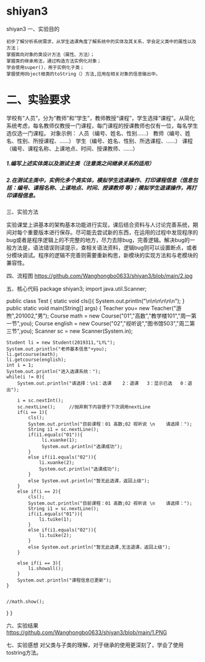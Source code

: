 # shiyan3
shiyan3
一、实验目的

    初步了解分析系统需求，从学生选课角度了解系统中的实体及其关系，学会定义类中的属性以及方法；
    掌握面向对象的类设计方法（属性、方法）；
    掌握类的继承用法，通过构造方法实例化对象；
    学会使用super()，用于实例化子类；
    掌握使用Object根类的toString（）方法,应用在相关对象的信息输出中。

# 二、实验要求
学校有“人员”，分为“教师”和“学生”，教师教授“课程”，学生选择“课程”。从简化系统考虑，每名教师仅教授一门课程，每门课程的授课教师也仅有一位，每名学生选仅选一门课程。
对象示例：	人员（编号、姓名、性别……）
教师（编号、姓名、性别、所授课程、……）
学生（编号、姓名、性别、所选课程、……）
课程（编号、课程名称、上课地点、时间、授课教师、……）
##### 1.编写上述实体类以及测试主类（注意类之间继承关系的适用）
##### 2.在测试主类中，实例化多个类实体，模拟学生选课操作、打印课程信息（信息包括：编号、课程名称、上课地点、时间、授课教师 等）；模拟学生退课操作，再打印课程信息。

三、实验方法

实验课堂上讲基本的架构基本功能进行实现，课后结合资料与人讨论完善系统，期间对每个重要版本进行保存。尽可能去尝试新的东西，在运用的过程中发现程序的bug或者是程序逻辑上的不完整的地方，尽力去除bug，完善逻辑。解决bug的一般方法是，语法错误则读提示，查相关语法资料，逻辑bug则可以设置断点，或者分模块调试。程序的逻辑不完善则需要重新构思，新模块的实现方法和与老模块的兼容性。

四、流程图 https://github.com/Wanghongbo0633/shiyan3/blob/main/2.jpg

五、核心代码
package shiyan3;
import java.util.Scanner;

public class Test {
	static void cls(){
		System.out.println("\n\n\n\n\n\n");
	}
public static void main(String[] args) {
	Teacher you= new Teacher("游煦",201002,"男");
	Course math = new Course("01","高数","教学楼101","周一第一节",you);
	Course english = new Course("02","视听说","图书馆503","周二第三节",you);
    Scanner sc = new Scanner(System.in);

	Student li = new Student(2019311,"LYL");
	System.out.println("老师基本信息"+you);
	li.getcourse(math);
	li.getcourse(english);
    int i = 1;
    System.out.println("进入选课系统：");
    while(i != 0){
	    System.out.println("请选择：\n1：选课    2：退课   3：显示已选   0：退出");

		i = sc.nextInt();
		sc.nextLine();     //抛弃剩下内容便于下次调用nextLine
		if(i == 1){
			cls();
			System.out.println("目前课程：01 高数;02 视听说 \n 	请选择：");
			String i1 = sc.nextLine();
			if(i1.equals("01")){
                 li.xuanke(1);
                 System.out.println("选课成功");
			}
			else if(i1.equals("02")){
				li.xuanke(2);
				System.out.println("选课成功");
			}
            else System.out.println("暂无此选课，返回上级");
		}
		else if(i == 2){
			cls();
			System.out.println("目前课程：01 高数;02 视听说 \n 	请选择：");
			String i1 = sc.nextLine();
			if(i1.equals("01")){
				li.tuike(1);
			}
			else if(i1.equals("02")){
				li.tuike(2);
			}
			else System.out.println("暂无此选课,无法退课，返回上级");
		}

        else if(i == 3){
			li.showall();
		}
        System.out.println("课程信息已更新");
    }


	//math.show();

	
}
}

六、实验结果
https://github.com/Wanghongbo0633/shiyan3/blob/main/1.PNG

七、实验感想
对父类与子类的理解，对于继承的使用更深刻了，学会了使用tostring方法。
